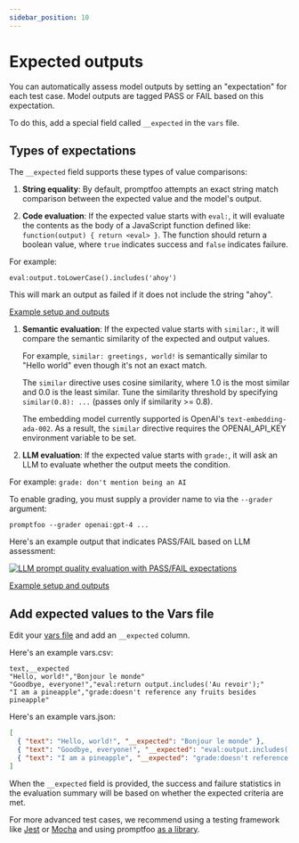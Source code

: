 ```yaml
---
sidebar_position: 10
---
```


# Expected outputs

You can automatically assess model outputs by setting an "expectation" for each test case.  Model outputs are tagged PASS or FAIL based on this expectation.

To do this, add a special field called `__expected` in the `vars` file.

## Types of expectations

The `__expected` field supports these types of value comparisons:

1. **String equality**: By default, promptfoo attempts an exact string match comparison between the expected value and the model's output.

1. **Code evaluation**: If the expected value starts with `eval:`, it will evaluate the contents as the body of a JavaScript function defined like: `function(output) { return <eval> }`. The function should return a boolean value, where `true` indicates success and `false` indicates failure.

  For example:
  ```
  eval:output.toLowerCase().includes('ahoy')
  ```

  This will mark an output as failed if it does not include the string "ahoy".

  [Example setup and outputs](https://github.com/typpo/promptfoo/tree/main/examples/simple-test)

1. **Semantic evaluation**: If the expected value starts with `similar:`, it will compare the semantic similarity of the expected and output values.

   For example, `similar: greetings, world!` is semantically similar to "Hello world" even though it's not an exact match.

   The `similar` directive uses cosine similarity, where 1.0 is the most similar and 0.0 is the least similar. Tune the similarity threshold by specifying `similar(0.8): ...` (passes only if similarity >= 0.8).

   The embedding model currently supported is OpenAI's `text-embedding-ada-002`. As a result, the `similar` directive requires the OPENAI_API_KEY environment variable to be set.

1. **LLM evaluation**: If the expected value starts with `grade:`, it will ask an LLM to evaluate whether the output meets the condition.

  For example: `grade: don't mention being an AI`

  To enable grading, you must supply a provider name to via the `--grader` argument:
  ```
  promptfoo --grader openai:gpt-4 ...
  ```

  Here's an example output that indicates PASS/FAIL based on LLM assessment:

  [![LLM prompt quality evaluation with PASS/FAIL expectations](https://user-images.githubusercontent.com/310310/236690475-b05205e8-483e-4a6d-bb84-41c2b06a1247.png)](https://user-images.githubusercontent.com/310310/236690475-b05205e8-483e-4a6d-bb84-41c2b06a1247.png)

  [Example setup and outputs](https://github.com/typpo/promptfoo/tree/main/examples/self-grading)

## Add expected values to the Vars file

Edit your [vars file](/docs/configuration/parameters#vars-file) and add an `__expected` column.

Here's an example vars.csv:

```
text,__expected
"Hello, world!","Bonjour le monde"
"Goodbye, everyone!","eval:return output.includes('Au revoir');"
"I am a pineapple","grade:doesn't reference any fruits besides pineapple"
```

Here's an example vars.json:

```json
[
  { "text": "Hello, world!", "__expected": "Bonjour le monde" },
  { "text": "Goodbye, everyone!", "__expected": "eval:output.includes('Au revoir');" },
  { "text": "I am a pineapple", "__expected": "grade:doesn't reference any fruits besides pineapple" }
]
```

When the `__expected` field is provided, the success and failure statistics in the evaluation summary will be based on whether the expected criteria are met.

For more advanced test cases, we recommend using a testing framework like [Jest](https://jestjs.io/) or [Mocha](https://mochajs.org/) and using promptfoo [as a library](/docs/node-package/).

